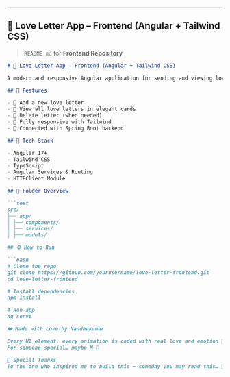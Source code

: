 
---

## 📁 Love Letter App – Frontend (Angular + Tailwind CSS)

> `README.md` for **Frontend Repository**

```markdown
# 💌 Love Letter App - Frontend (Angular + Tailwind CSS)

A modern and responsive Angular application for sending and viewing love letters. Styled with Tailwind CSS for a smooth and romantic UI. ✨

## 💚 Features

- 💖 Add a new love letter
- 📝 View all love letters in elegant cards
- 🧹 Delete letter (when needed)
- 🌈 Fully responsive with Tailwind
- 🔗 Connected with Spring Boot backend

## 🔧 Tech Stack

- Angular 17+
- Tailwind CSS
- TypeScript
- Angular Services & Routing
- HTTPClient Module

## 📁 Folder Overview

```text
src/
├── app/
│ ├── components/
│ ├── services/
│ ├── models/

## ⚙️ How to Run

```bash
# Clone the repo
git clone https://github.com/yourusername/love-letter-frontend.git
cd love-letter-frontend

# Install dependencies
npm install

# Run app
ng serve

❤️ Made with Love by Nandhakumar

Every UI element, every animation is coded with real love and emotion 💚.
For someone special… maybe M 💫

📢 Special Thanks
To the one who inspired me to build this – someday you may read this… 🥹💞


